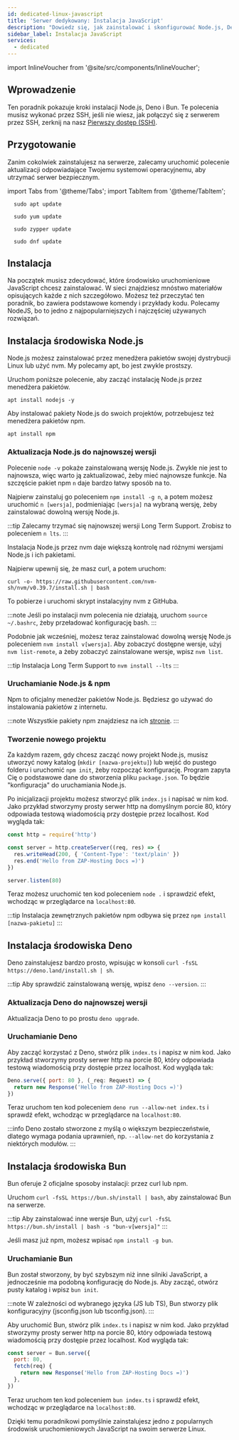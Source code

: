 ```yaml
---
id: dedicated-linux-javascript
title: 'Serwer dedykowany: Instalacja JavaScript'
description: "Dowiedz się, jak zainstalować i skonfigurować Node.js, Deno oraz Bun na swoim serwerze, aby efektywnie zarządzać środowiskiem uruchomieniowym JavaScript → Sprawdź teraz"
sidebar_label: Instalacja JavaScript
services:
  - dedicated
---
```


import InlineVoucher from '@site/src/components/InlineVoucher';

## Wprowadzenie

Ten poradnik pokazuje kroki instalacji Node.js, Deno i Bun. Te polecenia musisz wykonać przez SSH, jeśli nie wiesz, jak połączyć się z serwerem przez SSH, zerknij na nasz [Pierwszy dostęp (SSH)](vserver-linux-ssh.md).

<InlineVoucher />

## Przygotowanie

Zanim cokolwiek zainstalujesz na serwerze, zalecamy uruchomić polecenie aktualizacji odpowiadające Twojemu systemowi operacyjnemu, aby utrzymać serwer bezpiecznym.

import Tabs from '@theme/Tabs';
import TabItem from '@theme/TabItem';

<Tabs>
<TabItem value="ubuntu-debian" label="Ubuntu & Debian" default>

```
  sudo apt update
```

</TabItem>
<TabItem value="centos" label="CentOS">

```
  sudo yum update
```

</TabItem>
<TabItem value="opensuse" label="OpenSUSE">

```
  sudo zypper update
```

</TabItem>
<TabItem value="fedora" label="Fedora">

```
  sudo dnf update
```

</TabItem>
</Tabs>

## Instalacja

Na początek musisz zdecydować, które środowisko uruchomieniowe JavaScript chcesz zainstalować. W sieci znajdziesz mnóstwo materiałów opisujących każde z nich szczegółowo. Możesz też przeczytać ten poradnik, bo zawiera podstawowe komendy i przykłady kodu. Polecamy NodeJS, bo to jedno z najpopularniejszych i najczęściej używanych rozwiązań.

<Tabs>
<TabItem value="NodeJS Runtime" label="NodeJS" default>

## Instalacja środowiska Node.js

Node.js możesz zainstalować przez menedżera pakietów swojej dystrybucji Linux lub użyć nvm. My polecamy apt, bo jest zwykle prostszy.

<Tabs>
<TabItem value="apt" label="Menedżer pakietów" default>

Uruchom poniższe polecenie, aby zacząć instalację Node.js przez menedżera pakietów.

```
apt install nodejs -y
```

Aby instalować pakiety Node.js do swoich projektów, potrzebujesz też menedżera pakietów npm.

```
apt install npm
```

### Aktualizacja Node.js do najnowszej wersji

Polecenie `node -v` pokaże zainstalowaną wersję Node.js. Zwykle nie jest to najnowsza, więc warto ją zaktualizować, żeby mieć najnowsze funkcje. Na szczęście pakiet npm `n` daje bardzo łatwy sposób na to.

Najpierw zainstaluj go poleceniem `npm install -g n`, a potem możesz uruchomić `n [wersja]`, podmieniając `[wersja]` na wybraną wersję, żeby zainstalować dowolną wersję Node.js.

:::tip
Zalecamy trzymać się najnowszej wersji Long Term Support. Zrobisz to poleceniem `n lts`.
:::

</TabItem>
<TabItem value="nvm" label="nvm">

Instalacja Node.js przez nvm daje większą kontrolę nad różnymi wersjami Node.js i ich pakietami.

Najpierw upewnij się, że masz curl, a potem uruchom:

```
curl -o- https://raw.githubusercontent.com/nvm-sh/nvm/v0.39.7/install.sh | bash
```

To pobierze i uruchomi skrypt instalacyjny nvm z GitHuba.

:::note
Jeśli po instalacji nvm polecenia nie działają, uruchom `source ~/.bashrc`, żeby przeładować konfigurację bash.
:::

Podobnie jak wcześniej, możesz teraz zainstalować dowolną wersję Node.js poleceniem `nvm install v[wersja]`. Aby zobaczyć dostępne wersje, użyj `nvm list-remote`, a żeby zobaczyć zainstalowane wersje, wpisz `nvm list`.

:::tip
Instalacja Long Term Support to `nvm install --lts`
:::

</TabItem>
</Tabs>

### Uruchamianie Node.js & npm

Npm to oficjalny menedżer pakietów Node.js. Będziesz go używać do instalowania pakietów z internetu.

:::note
Wszystkie pakiety npm znajdziesz na ich [stronie](https://www.npmjs.com/).
:::

### Tworzenie nowego projektu

Za każdym razem, gdy chcesz zacząć nowy projekt Node.js, musisz utworzyć nowy katalog (`mkdir [nazwa-projektu]`) lub wejść do pustego folderu i uruchomić `npm init`, żeby rozpocząć konfigurację. Program zapyta Cię o podstawowe dane do stworzenia pliku `package.json`. To będzie "konfiguracja" do uruchamiania Node.js.

Po inicjalizacji projektu możesz stworzyć plik `index.js` i napisać w nim kod. Jako przykład stworzymy prosty serwer http na domyślnym porcie 80, który odpowiada testową wiadomością przy dostępie przez localhost. Kod wygląda tak:

```js
const http = require('http')

const server = http.createServer((req, res) => {
  res.writeHead(200, { 'Content-Type': 'text/plain' })
  res.end('Hello from ZAP-Hosting Docs =)')
})

server.listen(80)
```

Teraz możesz uruchomić ten kod poleceniem `node .` i sprawdzić efekt, wchodząc w przeglądarce na `localhost:80`.

:::tip
Instalacja zewnętrznych pakietów npm odbywa się przez `npm install [nazwa-pakietu]`
:::

</TabItem>

<TabItem value="Deno Runtime" label="Deno" default>

## Instalacja środowiska Deno

Deno zainstalujesz bardzo prosto, wpisując w konsoli `curl -fsSL https://deno.land/install.sh | sh`.

:::tip
Aby sprawdzić zainstalowaną wersję, wpisz `deno --version`.
:::

### Aktualizacja Deno do najnowszej wersji

Aktualizacja Deno to po prostu `deno upgrade`.

### Uruchamianie Deno

Aby zacząć korzystać z Deno, stwórz plik `index.ts` i napisz w nim kod. Jako przykład stworzymy prosty serwer http na porcie 80, który odpowiada testową wiadomością przy dostępie przez localhost. Kod wygląda tak:

```js
Deno.serve({ port: 80 }, (_req: Request) => {
  return new Response('Hello from ZAP-Hosting Docs =)')
})
```

Teraz uruchom ten kod poleceniem `deno run --allow-net index.ts` i sprawdź efekt, wchodząc w przeglądarce na `localhost:80`.

:::info
Deno zostało stworzone z myślą o większym bezpieczeństwie, dlatego wymaga podania uprawnień, np. `--allow-net` do korzystania z niektórych modułów.
:::

</TabItem>

<TabItem value="Bun Runtime" label="Bun" default>

## Instalacja środowiska Bun

Bun oferuje 2 oficjalne sposoby instalacji: przez curl lub npm.

<Tabs>
<TabItem value="curl" label="curl" default>

Uruchom `curl -fsSL https://bun.sh/install | bash`, aby zainstalować Bun na serwerze.

:::tip
Aby zainstalować inne wersje Bun, użyj `curl -fsSL https://bun.sh/install | bash -s "bun-v[wersja]"`
:::

</TabItem>
<TabItem value="npm" label="npm">

Jeśli masz już npm, możesz wpisać `npm install -g bun`.

</TabItem>
</Tabs>

### Uruchamianie Bun

Bun został stworzony, by być szybszym niż inne silniki JavaScript, a jednocześnie ma podobną konfigurację do Node.js. Aby zacząć, otwórz pusty katalog i wpisz `bun init`.

:::note
W zależności od wybranego języka (JS lub TS), Bun stworzy plik konfiguracyjny (jsconfig.json lub tsconfig.json).
:::

Aby uruchomić Bun, stwórz plik `index.ts` i napisz w nim kod. Jako przykład stworzymy prosty serwer http na porcie 80, który odpowiada testową wiadomością przy dostępie przez localhost. Kod wygląda tak:

```js
const server = Bun.serve({
  port: 80,
  fetch(req) {
    return new Response('Hello from ZAP-Hosting Docs =)')
  },
})
```

Teraz uruchom ten kod poleceniem `bun index.ts` i sprawdź efekt, wchodząc w przeglądarce na `localhost:80`.

</TabItem>
</Tabs>

Dzięki temu poradnikowi pomyślnie zainstalujesz jedno z popularnych środowisk uruchomieniowych JavaScript na swoim serwerze Linux.

<InlineVoucher />